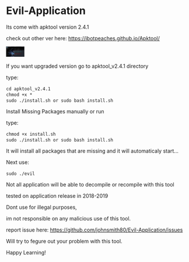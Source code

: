# Evil-Application

Its come with apktool version 2.4.1

check out other ver here: https://ibotpeaches.github.io/Apktool/

<img src="screenshots/1.png" width="50" >

If you want upgraded version go to apktool_v2.4.1 directory

type:

    cd apktool_v2.4.1
    chmod +x *
    sudo ./install.sh or sudo bash install.sh

Install Missing Packages manually or run

type:

    chmod +x install.sh
    sudo ./install.sh or sudo bash install.sh

It will install all packages that are missing and it will automaticaly start...

Next use:

    sudo ./evil

Not all application will be able to decompile or recompile with this tool

tested on application release in 2018-2019

Dont use for illegal purposes,

im not responsible on any malicious use of this tool.

report issue here: https://github.com/johnsmith80/Evil-Application/issues

Will try to fegure out your problem with this tool.

Happy Learning!
